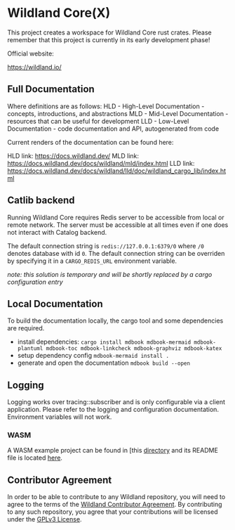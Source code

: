 # Wildland Core(X)

This project creates a workspace for Wildland Core rust crates.
Please remember that this project is currently in its early development phase!

Official website:

<https://wildland.io/>

## Full Documentation

Where definitions are as follows:
HLD - High-Level Documentation - concepts, introductions, and abstractions
MLD - Mid-Level Documentation - resources that can be useful for development
LLD - Low-Level Documentation - code documentation and API, autogenerated from code

Current renders of the documentation can be found here:

HLD link: <https://docs.wildland.dev/>
MLD link: <https://docs.wildland.dev/docs/wildland/mld/index.html>
LLD link: <https://docs.wildland.dev/docs/wildland/lld/doc/wildland_cargo_lib/index.html>

## Catlib backend

Running Wildland Core requires Redis server to be accessible from local or remote network. The
server must be accessible at all times even if one does not interact with Catalog backend.

The default connection string is `redis://127.0.0.1:6379/0` where `/0` denotes database with id `0`.
The default connection string can be overriden by specifying it in a `CARGO_REDIS_URL` environment
variable.

_note: this solution is temporary and will be shortly replaced by a cargo configuration entry_

## Local Documentation

To build the documentation locally, the cargo tool and some dependencies are required.

- install dependencies:
  `cargo install mdbook mdbook-mermaid mdbook-plantuml mdbook-toc mdbook-linkcheck mdbook-graphviz mdbook-katex`
- setup dependency config
  `mdbook-mermaid install .`
- generate and open the documentation
  `mdbook build --open`

## Logging

Logging works over tracing::subscriber and is only configurable via a client
application. Please refer to the logging and configuration documentation.
Environment variables will not work.

### WASM

A WASM example project can be found in [this [directory](./tests/ffi/wasm/) and its README file is located [here](./tests/ffi/wasm/README.md).

## Contributor Agreement

In order to be able to contribute to any Wildland repository, you will need to agree to the terms of the [Wildland Contributor Agreement](https://docs.wildland.io/contributor-agreement.html). By contributing to any such repository, you agree that your contributions will be licensed under the [GPLv3 License](https://gitlab.com/wildland/corex/wildland-core/-/blob/master/COPYING).
